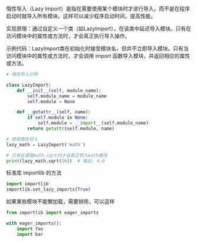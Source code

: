 惰性导入（Lazy Import）是指在需要使用某个模块时才进行导入，而不是在程序启动时就导入所有模块。这样可以减少程序启动时间，提高性能。

实现原理：通过自定义一个类（如LazyImport），在该类中延迟导入模块。只有在访问模块中的属性或方法时，才会真正执行导入操作。

示例代码：LazyImport类在初始化时接受模块名，但并不立即导入模块。只有当访问模块中的属性或方法时，才会调用 import 函数导入模块，并返回相应的属性或方法。

```python
# 惰性导入示例

class LazyImport:
    def __init__(self, module_name):
        self.module_name = module_name
        self.module = None

    def __getattr__(self, name):
        if self.module is None:
            self.module = __import__(self.module_name)
        return getattr(self.module, name)

# 使用惰性导入
lazy_math = LazyImport('math')

# 只有在调用math.sqrt时才会真正导入math模块
print(lazy_math.sqrt(16))  # 输出: 4.0

```

标准库 importlib 的方法

```python
import importlib 
importlib.set_lazy_imports(True)
```

如果某些模块不能懒加载，需要排除，可以这样

```python
from importlib import eager_imports

with eager_imports():
    import foo
    import bar
```

